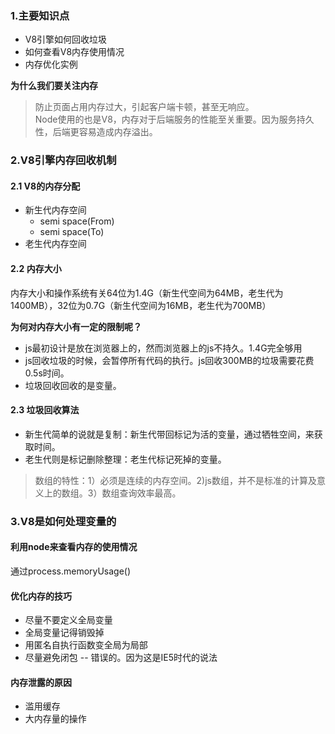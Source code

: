 ### 1.主要知识点
- V8引擎如何回收垃圾
- 如何查看V8内存使用情况
- 内存优化实例   

**为什么我们要关注内存**
> 防止页面占用内存过大，引起客户端卡顿，甚至无响应。     
> Node使用的也是V8，内存对于后端服务的性能至关重要。因为服务持久性，后端更容易造成内存溢出。

### 2.V8引擎内存回收机制
#### 2.1 V8的内存分配
- 新生代内存空间
    + semi space(From)
    + semi space(To)
- 老生代内存空间

#### 2.2 内存大小
内存大小和操作系统有关64位为1.4G（新生代空间为64MB，老生代为1400MB），32位为0.7G（新生代空间为16MB，老生代为700MB） 

**为何对内存大小有一定的限制呢？**
- js最初设计是放在浏览器上的，然而浏览器上的js不持久。1.4G完全够用
- js回收垃圾的时候，会暂停所有代码的执行。js回收300MB的垃圾需要花费0.5s时间。
- 垃圾回收回收的是变量。

#### 2.3 垃圾回收算法
- 新生代简单的说就是复制：新生代带回标记为活的变量，通过牺牲空间，来获取时间。
- 老生代则是标记删除整理：老生代标记死掉的变量。

> 数组的特性：1）必须是连续的内存空间。2)js数组，并不是标准的计算及意义上的数组。3）数组查询效率最高。

### 3.V8是如何处理变量的
#### 利用node来查看内存的使用情况
通过process.memoryUsage()

#### 优化内存的技巧
- 尽量不要定义全局变量
- 全局变量记得销毁掉
- 用匿名自执行函数变全局为局部
- 尽量避免闭包 -- 错误的。因为这是IE5时代的说法

#### 内存泄露的原因
+ 滥用缓存
+ 大内存量的操作